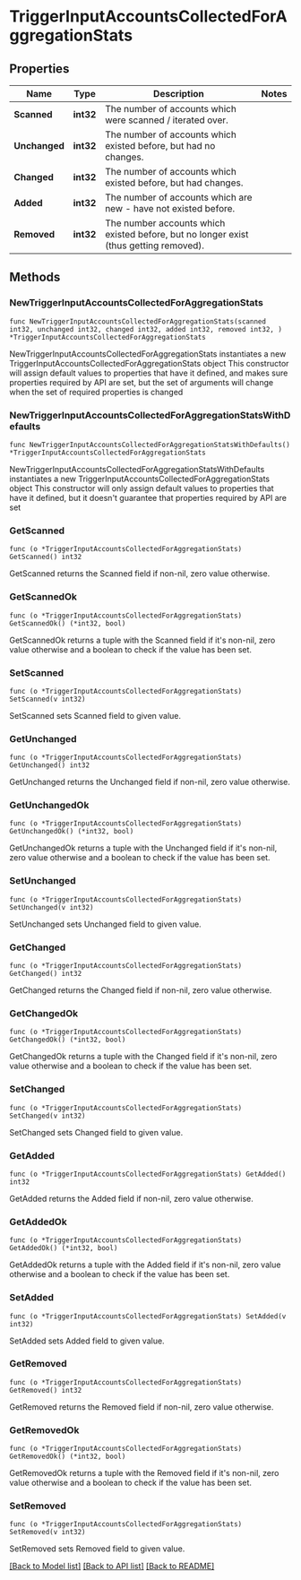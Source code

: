 # TriggerInputAccountsCollectedForAggregationStats

## Properties

Name | Type | Description | Notes
------------ | ------------- | ------------- | -------------
**Scanned** | **int32** | The number of accounts which were scanned / iterated over. | 
**Unchanged** | **int32** | The number of accounts which existed before, but had no changes. | 
**Changed** | **int32** | The number of accounts which existed before, but had changes. | 
**Added** | **int32** | The number of accounts which are new - have not existed before. | 
**Removed** | **int32** | The number accounts which existed before, but no longer exist (thus getting removed). | 

## Methods

### NewTriggerInputAccountsCollectedForAggregationStats

`func NewTriggerInputAccountsCollectedForAggregationStats(scanned int32, unchanged int32, changed int32, added int32, removed int32, ) *TriggerInputAccountsCollectedForAggregationStats`

NewTriggerInputAccountsCollectedForAggregationStats instantiates a new TriggerInputAccountsCollectedForAggregationStats object
This constructor will assign default values to properties that have it defined,
and makes sure properties required by API are set, but the set of arguments
will change when the set of required properties is changed

### NewTriggerInputAccountsCollectedForAggregationStatsWithDefaults

`func NewTriggerInputAccountsCollectedForAggregationStatsWithDefaults() *TriggerInputAccountsCollectedForAggregationStats`

NewTriggerInputAccountsCollectedForAggregationStatsWithDefaults instantiates a new TriggerInputAccountsCollectedForAggregationStats object
This constructor will only assign default values to properties that have it defined,
but it doesn't guarantee that properties required by API are set

### GetScanned

`func (o *TriggerInputAccountsCollectedForAggregationStats) GetScanned() int32`

GetScanned returns the Scanned field if non-nil, zero value otherwise.

### GetScannedOk

`func (o *TriggerInputAccountsCollectedForAggregationStats) GetScannedOk() (*int32, bool)`

GetScannedOk returns a tuple with the Scanned field if it's non-nil, zero value otherwise
and a boolean to check if the value has been set.

### SetScanned

`func (o *TriggerInputAccountsCollectedForAggregationStats) SetScanned(v int32)`

SetScanned sets Scanned field to given value.


### GetUnchanged

`func (o *TriggerInputAccountsCollectedForAggregationStats) GetUnchanged() int32`

GetUnchanged returns the Unchanged field if non-nil, zero value otherwise.

### GetUnchangedOk

`func (o *TriggerInputAccountsCollectedForAggregationStats) GetUnchangedOk() (*int32, bool)`

GetUnchangedOk returns a tuple with the Unchanged field if it's non-nil, zero value otherwise
and a boolean to check if the value has been set.

### SetUnchanged

`func (o *TriggerInputAccountsCollectedForAggregationStats) SetUnchanged(v int32)`

SetUnchanged sets Unchanged field to given value.


### GetChanged

`func (o *TriggerInputAccountsCollectedForAggregationStats) GetChanged() int32`

GetChanged returns the Changed field if non-nil, zero value otherwise.

### GetChangedOk

`func (o *TriggerInputAccountsCollectedForAggregationStats) GetChangedOk() (*int32, bool)`

GetChangedOk returns a tuple with the Changed field if it's non-nil, zero value otherwise
and a boolean to check if the value has been set.

### SetChanged

`func (o *TriggerInputAccountsCollectedForAggregationStats) SetChanged(v int32)`

SetChanged sets Changed field to given value.


### GetAdded

`func (o *TriggerInputAccountsCollectedForAggregationStats) GetAdded() int32`

GetAdded returns the Added field if non-nil, zero value otherwise.

### GetAddedOk

`func (o *TriggerInputAccountsCollectedForAggregationStats) GetAddedOk() (*int32, bool)`

GetAddedOk returns a tuple with the Added field if it's non-nil, zero value otherwise
and a boolean to check if the value has been set.

### SetAdded

`func (o *TriggerInputAccountsCollectedForAggregationStats) SetAdded(v int32)`

SetAdded sets Added field to given value.


### GetRemoved

`func (o *TriggerInputAccountsCollectedForAggregationStats) GetRemoved() int32`

GetRemoved returns the Removed field if non-nil, zero value otherwise.

### GetRemovedOk

`func (o *TriggerInputAccountsCollectedForAggregationStats) GetRemovedOk() (*int32, bool)`

GetRemovedOk returns a tuple with the Removed field if it's non-nil, zero value otherwise
and a boolean to check if the value has been set.

### SetRemoved

`func (o *TriggerInputAccountsCollectedForAggregationStats) SetRemoved(v int32)`

SetRemoved sets Removed field to given value.



[[Back to Model list]](../README.md#documentation-for-models) [[Back to API list]](../README.md#documentation-for-api-endpoints) [[Back to README]](../README.md)


